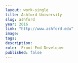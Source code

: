 ```yaml
---
layout: work-single
title: Ashford University
slug: ashford
year: 2016
link: "http://www.ashford.edu"
image:
tags:
description:
role:  Front-End Developer
published: false
---
```

